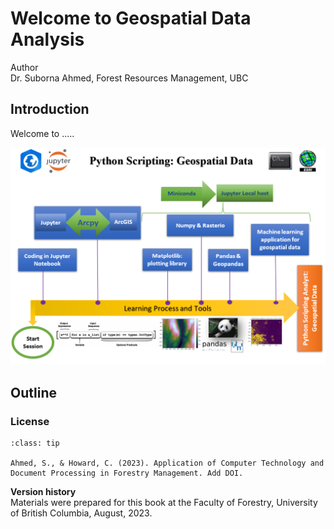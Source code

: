 # Welcome to Geospatial Data Analysis

Author<br>
Dr. Suborna Ahmed, Forest Resources Management, UBC

## Introduction

Welcome to .....

![Road Map](roadmap.png)

## Outline

### License

```{admonition} **How to cite**
:class: tip

Ahmed, S., & Howard, C. (2023). Application of Computer Technology and Document Processing in Forestry Management. Add DOI.

```

**Version history** <br>
Materials were prepared for this book at the Faculty of Forestry, University of British Columbia, August, 2023.
